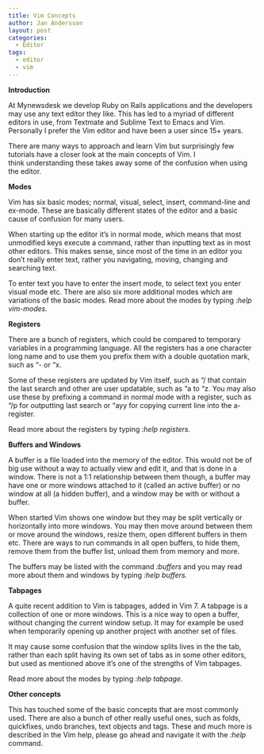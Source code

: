 ```yaml
---
title: Vim Concepts
author: Jan Andersson
layout: post
categories:
  - Editor
tags:
  - editor
  - vim
---
```

**Introduction**

At Mynewsdesk we develop Ruby on Rails applications and the developers may use any text editor they like. This has led to a myriad of different editors in use, from Textmate and Sublime Text to Emacs and Vim. Personally I prefer the Vim editor and have been a user since 15+ years.

There are many ways to approach and learn Vim but surprisingly few tutorials have a closer look at the main concepts of Vim. I think understanding these takes away some of the confusion when using the editor.

**Modes**

Vim has six basic modes; normal, visual, select, insert, command-line and ex-mode. These are basically different states of the editor and a basic cause of confusion for many users.

When starting up the editor it’s in normal mode, which means that most unmodified keys execute a command, rather than inputting text as in most other editors. This makes sense, since most of the time in an editor you don’t really enter text, rather you navigating, moving, changing and searching text.

To enter text you have to enter the insert mode, to select text you enter visual mode etc. There are also six more additional modes which are variations of the basic modes. Read more about the modes by typing *:help vim-modes.*

**Registers**

There are a bunch of registers, which could be compared to temporary variables in a programming language. All the registers has a one character long name and to use them you prefix them with a double quotation mark, such as “- or “x.

Some of these registers are updated by Vim itself, such as “/ that contain the last search and other are user updatable, such as “a to “z. You may also use these by prefixing a command in normal mode with a register, such as “/p for outputting last search or “ayy for copying current line into the a-register.

Read more about the registers by typing *:help registers.*

**Buffers and Windows**

A buffer is a file loaded into the memory of the editor. This would not be of big use without a way to actually view and edit it, and that is done in a window. There is not a 1:1 relationship between them though, a buffer may have one or more windows attached to it (called an active buffer) or no window at all (a hidden buffer), and a window may be with or without a buffer.

When started Vim shows one window but they may be split vertically or horizontally into more windows. You may then move around between them or move around the windows, resize them, open different buffers in them etc. There are ways to run commands in all open buffers, to hide them, remove them from the buffer list, unload them from memory and more.

The buffers may be listed with the command *:buffers* and you may read more about them and windows by typing *:help buffers.*

**Tabpages**

A quite recent addition to Vim is tabpages, added in Vim 7. A tabpage is a collection of one or more windows. This is a nice way to open a buffer, without changing the current window setup. It may for example be used when temporarily opening up another project with another set of files.

It may cause some confusion that the window splits lives in the the tab, rather than each split having its own set of tabs as in some other editors, but used as mentioned above it’s one of the strengths of Vim tabpages.

Read more about the modes by typing *:help tabpage.*

**Other concepts**

This has touched some of the basic concepts that are most commonly used. There are also a bunch of other really useful ones, such as folds, quickfixes, undo branches, text objects and tags. These and much more is described in the Vim help, please go ahead and navigate it with the *:help* command.